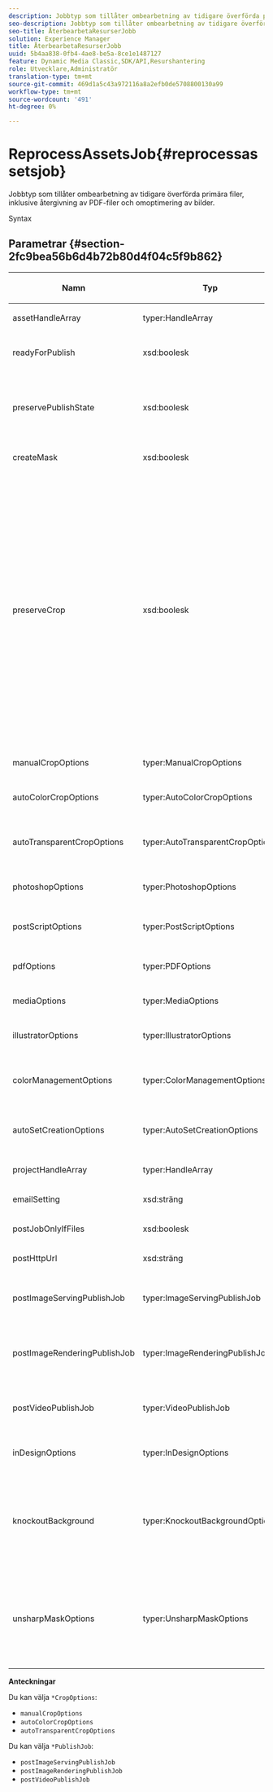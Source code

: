 ```yaml
---
description: Jobbtyp som tillåter ombearbetning av tidigare överförda primära filer, inklusive återgivning av PDF-filer och omoptimering av bilder.
seo-description: Jobbtyp som tillåter ombearbetning av tidigare överförda primära filer, inklusive återgivning av PDF-filer och omoptimering av bilder.
seo-title: ÅterbearbetaResurserJobb
solution: Experience Manager
title: ÅterbearbetaResurserJobb
uuid: 5b4aa838-0fb4-4ae8-be5a-8ce1e1487127
feature: Dynamic Media Classic,SDK/API,Resurshantering
role: Utvecklare,Administratör
translation-type: tm+mt
source-git-commit: 469d1a5c43a972116a8a2efb0de5708800130a99
workflow-type: tm+mt
source-wordcount: '491'
ht-degree: 0%

---
```



# ReprocessAssetsJob{#reprocessassetsjob}

Jobbtyp som tillåter ombearbetning av tidigare överförda primära filer, inklusive återgivning av PDF-filer och omoptimering av bilder.

Syntax

## Parametrar {#section-2fc9bea56b6d4b72b80d4f04c5f9b862}

<table id="table_04100BB8ABD84EF68B0A7CE3AD946414"> 
 <thead> 
  <tr> 
   <th colname="col1" class="entry"> <p>Namn </p> </th> 
   <th colname="col2" class="entry"> <p>Typ </p> </th> 
   <th colname="col3" class="entry"> <p>Beskrivning </p> </th> 
  </tr> 
 </thead>
 <tbody> 
  <tr> 
   <td colname="col1"> <p><span class="codeph"> <span class="varname"> assetHandleArray</span> </span> </p> </td> 
   <td colname="col2"> <p><span class="codeph"> typer:HandleArray</span> </p> </td> 
   <td colname="col3"> <p>Resurshandtag. </p> </td> 
  </tr> 
  <tr> 
   <td colname="col1"> <p><span class="codeph"> <span class="varname"> readyForPublish</span> </span> </p> </td> 
   <td colname="col2"> <p><span class="codeph"> xsd:boolesk</span> </p> </td> 
   <td colname="col3"> <p>Anger om filerna är markerade som klara för publicering. </p> </td> 
  </tr> 
  <tr> 
   <td colname="col1"> <p><span class="codeph"> <span class="varname"> preservePublishState</span> </span> </p> </td> 
   <td colname="col2"> <p><span class="codeph"> xsd:boolesk</span> </p> </td> 
   <td colname="col3"> <p>Styr om publiceringstillståndet för en befintlig resurs bevaras när den skrivs över. Om den inte anges används företagets standardinställning. </p> </td> 
  </tr> 
  <tr> 
   <td colname="col1"> <p><span class="codeph"> <span class="varname"> createMask</span> </span> </p> </td> 
   <td colname="col2"> <p><span class="codeph"> xsd:boolesk</span> </p> </td> 
   <td colname="col3"> <p>Om en mask ska skapas. </p> </td> 
  </tr> 
  <tr> 
   <td colname="col1"> <p><span class="codeph"> <span class="varname"> preserveCrop</span> </span> </p> </td> 
   <td colname="col2"> <p><span class="codeph"> xsd:boolesk</span> </p> </td> 
   <td colname="col3"> <p>Kontrollerar bevarande av befintliga beskärningsdefinitioner. Standardvärdet är true.</p> <p>Om du anger parametern manualCropOptions och motsvarande värden används de nya värdena (exklusive 0,0,0,0) för resursen oavsett preserveCrop-värdet.</p><p>Om du <i>inte</i> anger parametern manualCropOptions behålls värdet för preserveCrop. Om värdet är true behålls de befintliga värdena för preserveCrop. om false tas preserveCrop-värdena bort.</p><p>Exempel:</p><p><p>&lt;preservecrop&gt;false&lt;/preservecrop&gt;<br />&lt;manualcropoptions&gt;<br />    &lt;left&gt;190&lt;/left&gt;<br />    &lt;right&gt;310&lt;/right&gt;<br />    &lt;top&gt;160&lt;/top&gt;<br />    &lt;bottom&gt;120&lt;/bottom&gt;<br />&lt;/manualcropoptions&gt;</p> </td> 
  </tr> 
  <tr> 
   <td colname="col1"> <p><span class="codeph"> <span class="varname"> manualCropOptions</span> </span> </p> </td> 
   <td colname="col2"> <p><span class="codeph"> typer:ManualCropOptions</span> </p> </td> 
   <td colname="col3"> <p>Manuella beskärningsalternativ. </p> </td> 
  </tr> 
  <tr> 
   <td colname="col1"> <p><span class="codeph"> <span class="varname"> autoColorCropOptions</span> </span> </p> </td> 
   <td colname="col2"> <p><span class="codeph"> typer:AutoColorCropOptions</span> </p> </td> 
   <td colname="col3"> <p>Alternativ för automatisk beskärning av bilder baserat på färg. </p> </td> 
  </tr> 
  <tr> 
   <td colname="col1"> <p><span class="codeph"> <span class="varname"> autoTransparentCropOptions</span> </span> </p> </td> 
   <td colname="col2"> <p><span class="codeph"> typer:AutoTransparentCropOptions</span> </p> </td> 
   <td colname="col3"> <p>Tar bort tomt utrymme från bildkanterna baserat på genomskinlighet. </p> </td> 
  </tr> 
  <tr> 
   <td colname="col1"> <p><span class="codeph"> <span class="varname"> photoshopOptions</span> </span> </p> </td> 
   <td colname="col2"> <p><span class="codeph"> typer:PhotoshopOptions</span> </p> </td> 
   <td colname="col3"> <p>Alternativ för överföring av Photoshop-filer till Image Server. </p> </td> 
  </tr> 
  <tr> 
   <td colname="col1"> <p><span class="codeph"> <span class="varname"> postScriptOptions</span> </span> </p> </td> 
   <td colname="col2"> <p><span class="codeph"> typer:PostScriptOptions</span> </p> </td> 
   <td colname="col3"> <p>Alternativ för överföring av PostScript-filer till bildservern. </p> </td> 
  </tr> 
  <tr> 
   <td colname="col1"> <p><span class="codeph"> <span class="varname"> pdfOptions</span> </span> </p> </td> 
   <td colname="col2"> <p><span class="codeph"> typer:PDFOptions</span> </p> </td> 
   <td colname="col3"> <p>Alternativ för överföring av PDF-filer till bildservern. </p> </td> 
  </tr> 
  <tr> 
   <td colname="col1"> <p><span class="codeph"> <span class="varname"> mediaOptions</span> </span> </p> </td> 
   <td colname="col2"> <p><span class="codeph"> typer:MediaOptions</span> </p> </td> 
   <td colname="col3"> <p>Alternativ för A/V-mediefiler. </p> </td> 
  </tr> 
  <tr> 
   <td colname="col1"> <p><span class="codeph"> <span class="varname"> illustratorOptions</span> </span> </p> </td> 
   <td colname="col2"> <p><span class="codeph"> typer:IllustratorOptions</span> </p> </td> 
   <td colname="col3"> <p>Alternativ för överföring av Illustrator-filer till Image Server. </p> </td> 
  </tr> 
  <tr> 
   <td colname="col1"> <p><span class="codeph"> <span class="varname"> colorManagementOptions</span> </span> </p> </td> 
   <td colname="col2"> <p><span class="codeph"> typer:ColorManagementOptions</span> </p> </td> 
   <td colname="col3"> <p>Alternativ som du kan ange under en överföring. Uppsättningen påverkar hur färgen hanteras för överföringen. </p> </td> 
  </tr> 
  <tr> 
   <td colname="col1"> <p><span class="codeph"> <span class="varname"> autoSetCreationOptions</span> </span> </p> </td> 
   <td colname="col2"> <p><span class="codeph"> typer:AutoSetCreationOptions</span> </p> </td> 
   <td colname="col3"> <p>En matris med skript för automatisk set-generering som ska användas för överförda filer. </p> </td> 
  </tr> 
  <tr> 
   <td colname="col1"> <p><span class="codeph"> <span class="varname"> projectHandleArray</span> </span> </p> </td> 
   <td colname="col2"> <p><span class="codeph"> typer:HandleArray</span> </p> </td> 
   <td colname="col3"> <p>En array med projektreferenser. </p> </td> 
  </tr> 
  <tr> 
   <td colname="col1"> <p><span class="codeph"> <span class="varname"> emailSetting</span> </span> </p> </td> 
   <td colname="col2"> <p><span class="codeph"> xsd:sträng</span> </p> </td> 
   <td colname="col3"> <p>Alternativ för e-postinställningar. </p> </td> 
  </tr> 
  <tr> 
   <td colname="col1"> <p><span class="codeph"> <span class="varname"> postJobOnlyIfFiles</span> </span> </p> </td> 
   <td colname="col2"> <p><span class="codeph"> xsd:boolesk</span> </p> </td> 
   <td colname="col3"> <p>Om bara filer ska överföras. </p> </td> 
  </tr> 
  <tr> 
   <td colname="col1"> <p><span class="codeph"> <span class="varname"> postHttpUrl</span> </span> </p> </td> 
   <td colname="col2"> <p><span class="codeph"> xsd:sträng</span> </p> </td> 
   <td colname="col3"> <p>URL till filöverföringsplats. </p> </td> 
  </tr> 
  <tr> 
   <td colname="col1"> <p><span class="codeph"> <span class="varname"> postImageServingPublishJob</span> </span> </p> </td> 
   <td colname="col2"> <p><span class="codeph"> typer:ImageServingPublishJob</span> </p> </td> 
   <td colname="col3"> <p>Jobbinformation för en bild som visar ett publiceringsjobb som ska köras när överföringen är slutförd. </p> </td> 
  </tr> 
  <tr> 
   <td colname="col1"> <p><span class="codeph"> <span class="varname"> postImageRenderingPublishJob</span> </span> </p> </td> 
   <td colname="col2"> <p><span class="codeph"> typer:ImageRenderingPublishJob</span> </p> </td> 
   <td colname="col3"> <p>Jobbinformation för ett publiceringsjobb för bildåtergivning som ska köras när överföringen är slutförd. </p> </td> 
  </tr> 
  <tr> 
   <td colname="col1"> <p><span class="codeph"> <span class="varname"> postVideoPublishJob</span> </span> </p> </td> 
   <td colname="col2"> <p><span class="codeph"> typer:VideoPublishJob</span> </p> </td> 
   <td colname="col3"> <p>Jobbinformation för ett videopubliceringsjobb som ska köras när överföringen är slutförd. </p> </td> 
  </tr> 
  <tr> 
   <td colname="col1"> <p><span class="codeph"> <span class="varname"> inDesignOptions</span> </span> </p> </td> 
   <td colname="col2"> <p><span class="codeph"> typer:InDesignOptions</span> </p> </td> 
   <td colname="col3"> <p>Alternativ för överföring av InDesign-filer till bildservern. </p> </td> 
  </tr> 
  <tr> 
   <td colname="col1"> <p><span class="codeph"> <span class="varname"> knockoutBackground</span> </span> </p> </td> 
   <td colname="col2"> <p><span class="codeph"> typer:KnockoutBackgroundOptions</span> </p> </td> 
   <td colname="col3"> <p>Maskera bakgrunden för markerade bilder. På så sätt kan du täcka över dem i andra lager med en genomskinlighet utanför objektbilden. </p> <p>Valfritt. </p> <p>Se<a href="../../types/c-data-types/r-knockout-background-options.md#reference-9196371848964d91842b337640791c9c" format="dita" scope="local"> BlockeraBakgrundsalternativ</a> </p> </td> 
  </tr> 
  <tr> 
   <td colname="col1"> <p><span class="codeph"> <span class="varname"> unsharpMaskOptions</span> </span> </p> </td> 
   <td colname="col2"> <p><span class="codeph"> typer:UnsharpMaskOptions</span> </p> </td> 
   <td colname="col3"> <p>Alternativ som gör att du kan styra inställningarna för oskarp mask när du skapar en optimerad TIF-pyramidfil. Använd de här inställningarna för att förbättra bildens skärpa. </p> <p>Se <a href="https://experienceleague.adobe.com/docs/dynamic-media-developer-resources/image-production-api/data-types/r-unsharp-mask-options.html"> UnsharpMaskOptions</a>. </p> </td> 
  </tr> 
 </tbody> 
</table>

**Anteckningar**

Du kan välja `*CropOptions`:

* `manualCropOptions`
* `autoColorCropOptions`
* `autoTransparentCropOptions`

Du kan välja `*PublishJob`:

* `postImageServingPublishJob`
* `postImageRenderingPublishJob`
* `postVideoPublishJob`

